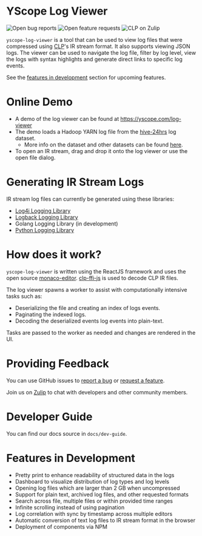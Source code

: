 # YScope Log Viewer

![Open bug reports][bugs-shield]
![Open feature requests][feature-requests-shield]
![CLP on Zulip][zulip-shield]

`yscope-log-viewer` is a tool that can be used to view log files that were 
compressed using [CLP][clp-repo]'s IR stream format. It
also supports viewing JSON logs. The viewer can be used to navigate the log 
file, filter by log level, view the logs with syntax highlights and generate
direct links to specific log events. 

See the [features in development](#features-in-development) section for upcoming
features.

# Online Demo

* A demo of the log viewer can be found at https://yscope.com/log-viewer
* The demo loads a Hadoop YARN log file from the 
  [hive-24hrs][hive-24hrs] log dataset. 
  * More info on the dataset and other datasets can be found 
    [here][datasets].
* To open an IR stream, drag and drop it onto the log viewer or use the open 
  file dialog.

# Generating IR Stream Logs

IR stream log files can currently be generated using these libraries:

* [Log4j Logging Library][log4j1-appenders]
* [Logback Logging Library][logback-appenders]
* Golang Logging Library (in development)
* [Python Logging Library][clp-loglib-py]

# How does it work?

`yscope-log-viewer` is written using the ReactJS framework and uses the open 
source [monaco-editor][monaco-editor]. [clp-ffi-js][clp-ffi-js] is used to
decode CLP IR files. 

The log viewer spawns a worker to assist with computationally intensive tasks
such as:

* Deserializing the file and creating an index of logs events.
* Paginating the indexed logs.
* Decoding the deserialized events log events into plain-text.

Tasks are passed to the worker as needed and changes are rendered in the UI.

# Providing Feedback

You can use GitHub issues to [report a bug][report-bug] or
[request a feature][report-enhancement].

Join us on [Zulip][zulip] to chat with developers and other community members.

# Developer Guide

You can find our docs source in `docs/dev-guide`.

# Features in Development

* Pretty print to enhance readability of structured data in the logs
* Dashboard to visualize distribution of log types and log levels
* Opening log files which are larger than 2 GB when uncompressed
* Support for plain text, archived log files, and other requested formats
* Search across file, multiple files or within provided time ranges
* Infinite scrolling instead of using pagination
* Log correlation with sync by timestamp across multiple editors
* Automatic conversion of text log files to IR stream format in the browser
* Deployment of components via NPM

[bugs-shield]: https://img.shields.io/github/issues/y-scope/yscope-log-viewer/bug?label=bugs
[clp-ffi-js]: https://github.com/y-scope/clp-ffi-js
[clp-loglib-py]: https://github.com/y-scope/clp-loglib-py
[clp-repo]: https://github.com/y-scope/clp
[datasets]: https://docs.yscope.com/clp/main/user-guide/resources-datasets
[feature-requests-shield]: https://img.shields.io/github/issues/y-scope/yscope-log-viewer/enhancement?label=feature-requests
[hive-24hrs]: https://zenodo.org/record/7094921#.Y5JbH33MKHs
[log4j1-appenders]: https://github.com/y-scope/log4j1-appenders
[logback-appenders]: https://github.com/y-scope/logback-appenders
[monaco-editor]: https://microsoft.github.io/monaco-editor/
[report-bug]: https://github.com/y-scope/yscope-log-viewer/issues/new?labels=bug&template=bug-report.yml
[report-enhancement]: https://github.com/y-scope/yscope-log-viewer/issues/new?labels=enhancement&template=feature-request.yml
[zulip]: https://yscope-clp.zulipchat.com/
[zulip-shield]: https://img.shields.io/badge/zulip-yscope--clp%20chat-1888FA?logo=zulip
